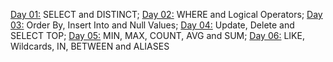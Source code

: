[Day 01:]() SELECT and DISTINCT;
[Day 02:](https://github.com/marcoshsq/SQLBasicsForDataScience/blob/main/30_Days_of_SQL_Challenge/Day_01_to_Day_06/Day2.sql) WHERE and Logical Operators;
[Day 03:](https://github.com/marcoshsq/SQLBasicsForDataScience/blob/main/30_Days_of_SQL_Challenge/Day_01_to_Day_06/Day3.sql) Order By, Insert Into and Null Values;
[Day 04:](https://github.com/marcoshsq/SQLBasicsForDataScience/blob/main/30_Days_of_SQL_Challenge/Day_01_to_Day_06/Day4.sql) Update, Delete and SELECT TOP;
[Day 05:](https://github.com/marcoshsq/SQLBasicsForDataScience/blob/main/30_Days_of_SQL_Challenge/Day_01_to_Day_06/Day5.sql) MIN, MAX, COUNT, AVG and SUM;
[Day 06:](https://github.com/marcoshsq/SQLBasicsForDataScience/blob/main/30_Days_of_SQL_Challenge/Day_01_to_Day_06/Day6.sql) LIKE, Wildcards, IN, BETWEEN and ALIASES
